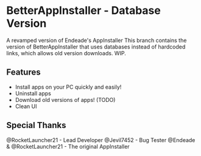 # BetterAppInstaller - Database Version
A revamped version of Endeade's AppInstaller
This branch contains the version of BetterAppInstaller that uses databases instead of hardcoded links, which allows old version downloads. WIP.

## Features
- Install apps on your PC quickly and easily!
- Uninstall apps
- Download old versions of apps! (TODO)
- Clean UI

## Special Thanks
@RocketLauncher21 - Lead Developer
@Jevil7452 - Bug Tester
@Endeade & @RocketLauncher21 - The original AppInstaller
